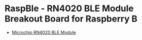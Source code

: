 # RaspBle - RN4020 BLE Module Breakout Board for Raspberry B
* [Microchip RN4020 BLE Module](http://www.microchip.com/wwwproducts/en/RN4020)
